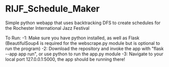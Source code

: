 # RIJF_Schedule_Maker
Simple python webapp that uses backtracking DFS to create schedules for the Rochester International Jazz Festival

To Run:
-1: Make sure you have python installed, as well as Flask (BeautifulSoup4 is required for the webscrape.py module but is optional to run the program)
-2: Download the repository and invoke the app with "flask --app app run", or use python to run the app.py module
-3: Navigate to your local port 127.0.0.1:5000, the app should be running there!

